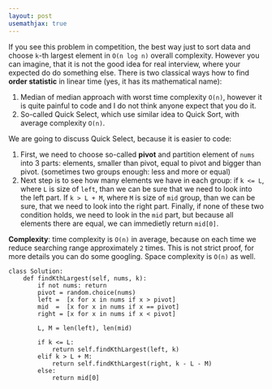```yaml
---
layout: post
usemathjax: true
---
```


If you see this problem in competition, the best way just to sort data and choose `k`-th largest element in `O(n log n)` overall complexity. However you can imagine, that it is not the good idea for real interview, where your expected do do something else. There is two classical ways how to find **order statistic** in linear time (yes, it has its mathematical name):

1. Median of median approach with worst time complexity `O(n)`, however it is quite painful to code and I do not think anyone expect that you do it.
2. So-called Quick Select, which use similar idea to Quick Sort, with average complexity `O(n)`.

We are going to discuss Quick Select, because it is easier to code:

1. First, we need to choose so-called **pivot** and partition element of `nums` into 3 parts: elements, smaller than pivot, equal to pivot and bigger than pivot. (sometimes two groups enough: less and more or equal)
2. Next step is to see how many elements we have in each group: if `k <= L`, where `L` is size of `left`, than we can be sure that we need to look into the left part. If `k > L + M`, where `M` is size of `mid` group, than we can be sure, that we need to look into the right part. Finally, if none of these two condition holds, we need to look in the `mid` part, but because all elements there are equal, we can immedietly return `mid[0]`.

**Complexity**: time complexity is `O(n)` in average, because on each time we reduce searching range approximately `2` times. This is not strict proof, for more details you can do some googling. Space complexity is `O(n)` as well.

```
class Solution:
    def findKthLargest(self, nums, k):
        if not nums: return
        pivot = random.choice(nums)
        left =  [x for x in nums if x > pivot]
        mid  =  [x for x in nums if x == pivot]
        right = [x for x in nums if x < pivot]
        
        L, M = len(left), len(mid)
        
        if k <= L:
            return self.findKthLargest(left, k)
        elif k > L + M:
            return self.findKthLargest(right, k - L - M)
        else:
            return mid[0]
```